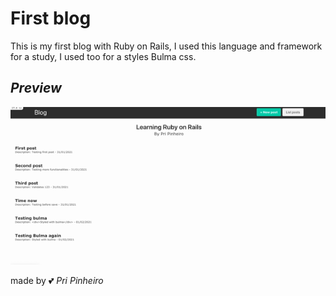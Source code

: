 # First blog

This is my first blog with Ruby on Rails, I used this language and framework for a study, I used too for a styles Bulma css.

## _Preview_

![](/app/assets/images/blog.gif)


made by :two_hearts: _Pri Pinheiro_
